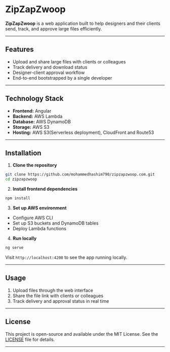 
# ZipZapZwoop

**ZipZapZwoop** is a web application built to help designers and their clients send, track, and approve large files efficiently.

---

## Features

- Upload and share large files with clients or colleagues
- Track delivery and download status
- Designer-client approval workflow
- End-to-end bootstrapped by a single developer

---

## Technology Stack

- **Frontend:** Angular
- **Backend:** AWS Lambda
- **Database:** AWS DynamoDB
- **Storage:** AWS S3
- **Hosting:** AWS S3(Serverless deployment), CloudFront and Route53

---

## Installation

1. **Clone the repository**  

```bash
git clone https://github.com/mohammedhashim790/zipzapzwoop.com.git
cd zipzapzwoop
````

2. **Install frontend dependencies**

```bash
npm install
```

3. **Set up AWS environment**

* Configure AWS CLI
* Set up S3 buckets and DynamoDB tables
* Deploy Lambda functions

4. **Run locally**

```bash
ng serve
```

Visit `http://localhost:4200` to see the app running locally.

---

## Usage

1. Upload files through the web interface
2. Share the file link with clients or colleagues
3. Track delivery and approval status in real time

---

## License

This project is open-source and available under the MIT License. See the [LICENSE](LICENSE) file for details.

---

